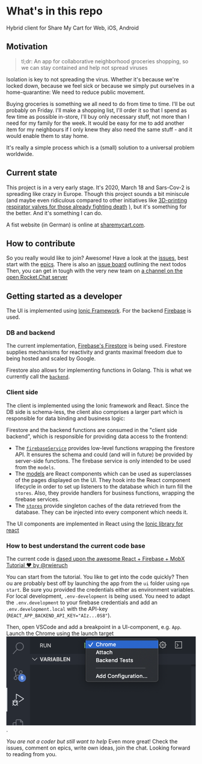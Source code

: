 # What's in this repo
Hybrid client for Share My Cart for Web, iOS, Android

## Motivation

> tl;dr: An app for collaborative neighborhood groceries shopping, so we can stay contained and help not spread viruses

Isolation is key to not spreading the virus. Whether it's because we're locked down, because we feel sick or because we simply put ourselves in a home-quarantine: We need to reduce public movement.

Buying groceries is something we all need to do from time to time.
I'll be out probably on Friday. I'll make a shopping list, I'll order it so that I spend as few time as possible in-store, I'll buy only necessary stuff, not more than I need for my family for the week.
It would be easy for me to add another item for my neighbours if I only knew they also need the same stuff - and it would enable them to stay home.

It's really a simple process which is a (small) solution to a universal problem worldwide.

## Current state

This project is in a very early stage. It's 2020, March 18 and Sars-Cov-2 is spreading like crazy in Europe.
Though this project sounds a bit miniscule (and maybe even ridiculous compared to other initiatives like [3D-printing respirator valves for those already fighting death](https://www.fastcompany.com/90477940/these-good-samaritans-with-a-3d-printer-are-saving-lives-by-making-new-respirator-valves-for-free) ), but it's something for the better. And it's something I can do.

A fist website (in German) is online at [sharemycart.com](http://www.sharemycart.com/).

## How to contribute

So you really would like to join? Awesome!
Have a look at the [issues](https://github.com/sharemycart/sharemycart/issues), best start with the [epics](https://github.com/mrsimpson/sharemycart/issues?q=is%3Aopen+is%3Aissue+label%3Aepic).
There is also an [issue board](https://github.com/sharemycart/sharemycart/projects/1) outlining the next todos
Then, you can get in tough with the very new team on [a channel on the open Rocket.Chat server](https://open.rocket.chat/channel/share-my-cart)

## Getting started as a developer

The UI is implemented using [Ionic Framework](https://ionicframework.com/). For the backend [Firebase](https://firebase.google.com/) is used.

### DB and backend

The current implementation, [Firebase's Firestore](https://firebase.google.com/docs/reference/js/firebase.firestore) is being used. Firestore supplies mechanisms for reactivity and grants maximal freedom due to being hosted and scaled by Google.

Firestore also allows for implementing functions in Golang. This is what we currently call the [`backend`](https://github.com/mrsimpson/sharemycart/tree/master/backend).

### Client side

The client is implemented using the Ionic framework and React.
Since the DB side is schema-less, the client also comprises a larger part which is responsible for data binding and business logic:

Firestore and the backend functions are consumed in the "client side backend", which is responsible for providing data access to the frontend: 

- The [`firebaseService`](https://github.com/sharemycart/sharemycart/blob/develop/src/components/Firebase/firebase.js) provides low-level functions wrapping the firestore API. It ensures the schema and could (and will in future) be provided by server-side functions. The firebase service is only intended to be used from the `models`.
- The [models](https://github.com/sharemycart/sharemycart/tree/develop/src/models) are React components which can be used as superclasses of the pages displayed on the UI. They hook into the React component lifecycle in order to set up listeners to the database which in turn fill the `stores`. Also, they provide handlers for business functions, wrapping the firebase services.
- The [`stores`](https://github.com/sharemycart/sharemycart/tree/develop/src/stores) provide singleton caches of the data retrieved from the database. They can be injected into every component which needs it.

The UI components are implemented in React using the [Ionic library for react](https://ionicframework.com/docs/components)

### How to best understand the current code base

The current code is [dased upon the awesome React + Firebase + MobX Tutorial ❤️ by @rwieruch ](https://www.robinwieruch.de/react-firebase-mobx-tutorial)

You can start from the tutorial. You like to get into the code quickly? Then ou are probably best off by launching the app from the `ui` folder using `npm start`. Be sure you provided the credentials either as environment variables. For local development, `.env-development` is being used. You need to adapt the `.env.development` to your firebase credentials and add an `.env.development.local` with the API-key (`REACT_APP_BACKEND_API_KEY="AIz...0S8"`).

Then, open VSCode and add a breakpoint in a UI-component, e.g. `App`. Launch the Chrome using the launch target ![ ](./docs/contribute/debugger.png "VS Code debugger launch Chrome").

*You are not a coder but still want to help*
Even more great! Check the issues, comment on epics, write own ideas, join the chat. Looking forward to reading from you.


